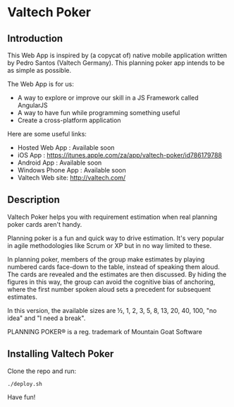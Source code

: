 Valtech Poker
=============


Introduction
------------

This Web App is inspired by (a copycat of) native mobile application written by Pedro Santos (Valtech Germany). This planning poker app intends to be as simple as possible.

The Web App is for us:
* A way to explore or improve our skill in a JS Framework called AngularJS
* A way to have fun while programming something useful
* Create a cross-platform application

Here are some useful links:
* Hosted Web App : Available soon
* iOS App : https://itunes.apple.com/za/app/valtech-poker/id786179788
* Android App : Available soon
* Windows Phone App : Available soon
* Valtech Web site: http://valtech.com/


Description
-----------

Valtech Poker helps you with requirement estimation when real planning poker cards aren't handy.

Planning poker is a fun and quick way to drive estimation. It's very popular in agile methodologies like Scrum or XP but in no way limited to these.

In planning poker, members of the group make estimates by playing numbered cards face-down to the table, instead of speaking them aloud. The cards are revealed and the estimates are then discussed. By hiding the figures in this way, the group can avoid the cognitive bias of anchoring, where the first number spoken aloud sets a precedent for subsequent estimates.

In this version, the available sizes are ½, 1, 2, 3, 5, 8, 13, 20, 40, 100, "no idea" and "I need a break".

PLANNING POKER® is a reg. trademark of Mountain Goat Software


Installing Valtech Poker
------------------------

Clone the repo and run:

    ./deploy.sh

Have fun!

